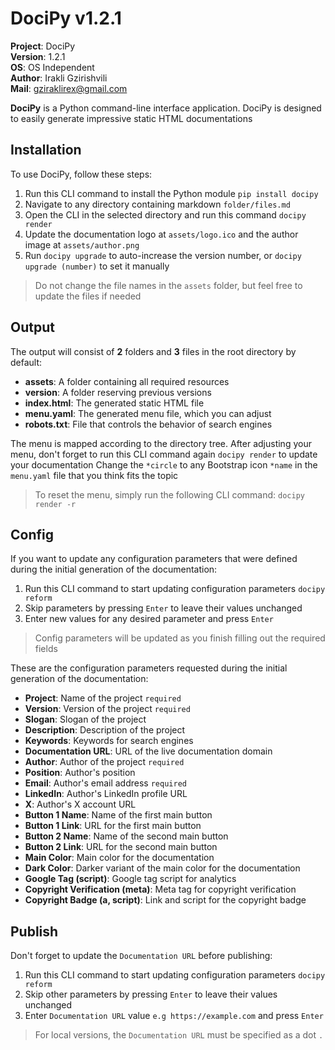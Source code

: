 # DociPy v1.2.1

**Project**: DociPy
<br>**Version**: 1.2.1
<br>**OS**: OS Independent
<br>**Author**: Irakli Gzirishvili
<br>**Mail**: gziraklirex@gmail.com

**DociPy** is a Python command-line interface application. DociPy is designed to easily generate impressive static HTML documentations

## Installation

To use DociPy, follow these steps:

1. Run this CLI command to install the Python module `pip install docipy`
2. Navigate to any directory containing markdown `folder/files.md`
3. Open the CLI in the selected directory and run this command `docipy render`
4. Update the documentation logo at `assets/logo.ico` and the author image at `assets/author.png`
5. Run `docipy upgrade` to auto-increase the version number, or `docipy upgrade (number)` to set it manually

> Do not change the file names in the `assets` folder, but feel free to update the files if needed

## Output

The output will consist of **2** folders and **3** files in the root directory by default:

- **assets**: A folder containing all required resources
- **version**: A folder reserving previous versions
- **index.html**: The generated static HTML file
- **menu.yaml**: The generated menu file, which you can adjust
- **robots.txt**: File that controls the behavior of search engines

The menu is mapped according to the directory tree. After adjusting your menu, don't forget to run this CLI command again `docipy render` to update your documentation
Change the `*circle` to any Bootstrap icon `*name` in the `menu.yaml` file that you think fits the topic

> To reset the menu, simply run the following CLI command: `docipy render -r`

## Config

If you want to update any configuration parameters that were defined during the initial generation of the documentation:

1. Run this CLI command to start updating configuration parameters `docipy reform`
2. Skip parameters by pressing `Enter` to leave their values unchanged
3. Enter new values for any desired parameter and press `Enter`

> Config parameters will be updated as you finish filling out the required fields

These are the configuration parameters requested during the initial generation of the documentation:

- **Project**: Name of the project `required`
- **Version**: Version of the project `required`
- **Slogan**: Slogan of the project
- **Description**: Description of the project
- **Keywords**: Keywords for search engines
- **Documentation URL**: URL of the live documentation domain
- **Author**: Author of the project `required`
- **Position**: Author's position
- **Email**: Author's email address `required`
- **LinkedIn**: Author's LinkedIn profile URL
- **X**: Author's X account URL
- **Button 1 Name**: Name of the first main button
- **Button 1 Link**: URL for the first main button
- **Button 2 Name**: Name of the second main button
- **Button 2 Link**: URL for the second main button
- **Main Color**: Main color for the documentation
- **Dark Color**: Darker variant of the main color for the documentation
- **Google Tag (script)**: Google tag script for analytics
- **Copyright Verification (meta)**: Meta tag for copyright verification
- **Copyright Badge (a, script)**: Link and script for the copyright badge

## Publish

Don't forget to update the `Documentation URL` before publishing:

1. Run this CLI command to start updating configuration parameters `docipy reform`
2. Skip other parameters by pressing `Enter` to leave their values unchanged
3. Enter `Documentation URL` value `e.g https://example.com` and press `Enter`

> For local versions, the `Documentation URL` must be specified as a dot `.`